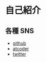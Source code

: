 # 自己紹介

## 各種 SNS

- [github](https://github.com/nyankiti)
- [atcoder](https://atcoder.jp/users/Nyankiti)
- [twitter](https://twitter.com/Sokenbitya4124)
